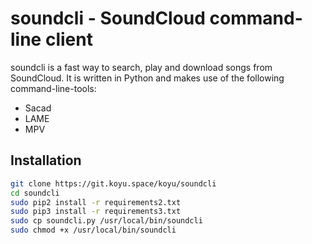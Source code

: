# soundcli - SoundCloud command-line client

soundcli is a fast way to search, play and download songs from SoundCloud. It is written in Python and makes use of the following command-line-tools:

* Sacad
* LAME
* MPV

## Installation

```sh
git clone https://git.koyu.space/koyu/soundcli
cd soundcli
sudo pip2 install -r requirements2.txt
sudo pip3 install -r requirements3.txt
sudo cp soundcli.py /usr/local/bin/soundcli
sudo chmod +x /usr/local/bin/soundcli
```